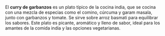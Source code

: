 El **curry de garbanzos** es un plato típico de la cocina india, que se cocina con una mezcla de especias como el comino, cúrcuma y garam masala, junto con garbanzos y tomate. Se sirve sobre arroz basmati para equilibrar los sabores. Este plato es picante, aromático y lleno de sabor, ideal para los amantes de la comida india y las opciones vegetarianas.
